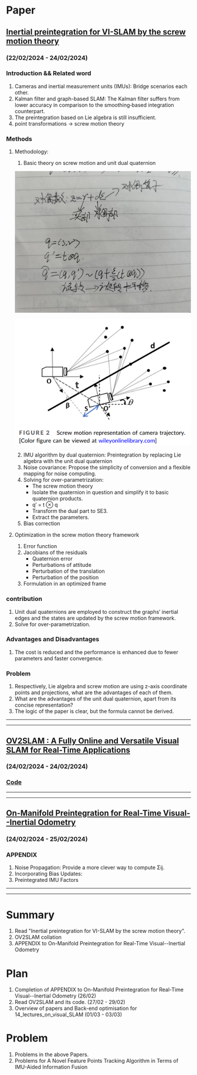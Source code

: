 # Paper
## [Inertial preintegration for VI-SLAM by the screw motion theory](https://www.researchgate.net/publication/371255536_Inertial_preintegration_for_VI-SLAM_by_the_screw_motion_theory)
### (22/02/2024 - 24/02/2024)
### Introduction && Related word
1. Cameras and inertial measurement units (IMUs): Bridge scenarios each other.
2. Kalman filter and graph-based SLAM: The Kalman filter suffers from lower accuracy in comparison to the smoothing‐based integration counterpart.
3. The preintegration based on Lie algebra is still insufficient.
4. point transformations → screw motion theory
### Methods
1. Methodology:
    1) Basic theory on screw motion and unit dual quaternion

    ![1.png对偶数](https://github.com/zhangx297/2024-Weakly-Report/blob/main/Pictures%20of%20papers/Inertial%20preintegration%20for%20VI-SLAM%20by%20the%20screw%20motion%20theory_2.jpg)

    ![2.png螺旋运动](https://github.com/zhangx297/2024-Weakly-Report/blob/main/Pictures%20of%20papers/Inertial%20preintegration%20for%20VI-SLAM%20by%20the%20screw%20motion%20theory_1.png)  

    2) IMU algorithm by dual quaternion: Preintegration by replacing Lie algebra with the unit dual quaternion
    3) Noise covariance: Propose the simplicity of conversion and a flexible mapping for noise computing.
    4) Solving for over-parametrization:
        * The screw motion theory
        * Isolate the quaternion in question and simplify it to basic quaternion products.
        * q′ = t ⊗ q
        * Transform the dual part to SE3.
        * Extract the parameters.
    5) Bias correction
2. Optimization in the screw motion theory framework
    1) Error function
    2) Jacobians of the residuals
        * Quaternion error
        * Perturbations of attitude
        * Perturbation of the translation
        * Perturbation of the position
    3) Formulation in an optimized frame
### contribution
1. Unit dual quaternions are employed to construct the graphs’ inertial edges and the states are updated by the screw motion framework.
2. Solve for over-parametrization.
### Advantages and Disadvantages
1. The cost is reduced and the performance is enhanced due to fewer parameters and faster convergence.
### Problem
1. Respectively, Lie algebra and screw motion are using z-axis coordinate points and projections, what are the advantages of each of them.
2. What are the advantages of the unit dual quaternion, apart from its concise representation?
3. The logic of the paper is clear, but the formula cannot be derived.

---------------------------------------------------------------------------------------------------------------------
---------------------------------------------------------------------------------------------------------------------

## [OV2SLAM : A Fully Online and Versatile Visual SLAM for Real-Time Applications](https://arxiv.org/abs/2102.04060)
### (24/02/2024 - 24/02/2024)
### [Code](https://github.com/zhangx297/OV2SLAM-A-Fully-Online-and-Versatile-Visual-SLAM-for-Real-Time-Applications)

---------------------------------------------------------------------------------------------------------------------
---------------------------------------------------------------------------------------------------------------------

## [On-Manifold Preintegration for Real-Time Visual--Inertial Odometry](https://ieeexplore.ieee.org/document/7557075)
### (24/02/2024 - 25/02/2024)
### APPENDIX
1. Noise Propagation: Provide a more clever way to compute Σij.
2. Incorporating Bias Updates: 
3. Preintegrated IMU Factors

---------------------------------------------------------------------------------------------------------------------
---------------------------------------------------------------------------------------------------------------------

# Summary
1. Read "Inertial preintegration for VI-SLAM by the screw motion theory". 
2. OV2SLAM collation
3. APPENDIX to On-Manifold Preintegration for Real-Time Visual--Inertial Odometry
# Plan
1. Completion of APPENDIX to On-Manifold Preintegration for Real-Time Visual--Inertial Odometry (26/02)
2. Read OV2SLAM and its code. (27/02 - 29/02)
3. Overview of papers and Back-end optimisation for 14_lectures_on_visual_SLAM (01/03 - 03/03)

# Problem
1. Problems in the above Papers.
2. Problems for A Novel Feature Points Tracking Algorithm in Terms of IMU-Aided Information Fusion
